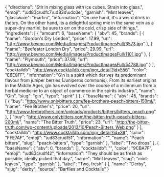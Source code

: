 {
    "directions": "Stir in mixing glass with ice cubes. Strain into glass.",
    "emoji": "\ud83c\udfc7\ud83d\udc0e",
    "garnish": "Mint leaves",
    "glassware": "martini",
    "information": "On one hand, it's a weird drink in theory.  On the other hand, its a delightful spring mix in the same vein as a super-dry martini; be sure to err on the cold, crisp side of things.",
    "ingredients": [
        {
            "amount": 6,
            "baseName": {
                "abv": 45,
                "brands": [
                    {
                        "name": "Gordon's Dry London",
                        "price": 17.99,
                        "url": "http://www.bevmo.com/Media/Images/ProductImagesFull/3573.jpg"
                    },
                    {
                        "name": "Beefeater London Dry",
                        "price": 29.99,
                        "url": "http://www.bevmo.com/Media/Images/ProductImagesFull/1101.jpg"
                    },
                    {
                        "name": "Plymouth",
                        "price": 37.99,
                        "url": "http://www.bevmo.com/Media/Images/ProductImagesFull/54788.jpg"
                    }
                ],
                "cocktaildb": "http://www.cocktaildb.com/ingr_detail?id=556",
                "color": "E6E9FF",
                "information": "Gin is a spirit which derives its predominant flavour from juniper berries (Juniperus communis). From its earliest origins in the Middle Ages, gin has evolved over the course of a millennium from a herbal medicine to an object of commerce in the spirits industry.",
                "name": "Gin",
                "slug": "gin",
                "type": "spirit"
            }
        },
        {
            "baseName": {
                "abv": 45,
                "brands": [
                    {
                        "buy": "http://www.onlybitters.com/fee-brothers-peach-bitters-150ml/",
                        "name": "Fee Brother's",
                        "price": 20,
                        "url": "http://www.feebrothers.com/uploads/products/bitters/bitters_peach.png"
                    },
                    {
                        "buy": "http://www.onlybitters.com/the-bitter-truth-peach-bitters-200ml/",
                        "name": "The Bitter Truth",
                        "price": 23,
                        "url": "http://the-bitter-truth.com/wp-content/uploads/2012/10/Peach-Bitters_Web.png"
                    }
                ],
                "cocktaildb": "http://www.cocktaildb.com/ingr_detail?id=38",
                "color": "FFE7AF",
                "emoji": "\ud83c\udf51",
                "information": "",
                "name": "Peach bitters",
                "slug": "peach-bitters",
                "type": "garnish"
            },
            "label": "Two drops"
        },
        {
            "baseName": {
                "abv": 0,
                "brands": [],
                "cocktaildb": "",
                "color": "9CBA7F",
                "emoji": "\ud83c\udf42",
                "information": "They should be as fresh as possible, ideally picked that day.",
                "name": "Mint leaves",
                "slug": "mint-leaves",
                "type": "garnish"
            },
            "label": "Two, fresh"
        }
    ],
    "name": "Derby",
    "slug": "derby",
    "source": "Barflies and Cocktails"
}